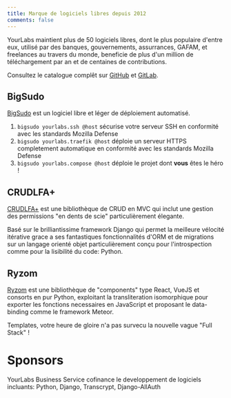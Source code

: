 ```yaml
---
title: Marque de logiciels libres depuis 2012
comments: false
---
```


YourLabs maintient plus de 50 logiciels libres, dont le plus populaire d'entre
eux, utilisé par des banques, gouvernements, assurrances, GAFAM, et freelances
au travers du monde, beneficie de plus d'un million de téléchargement par an et
de centaines de contributions.

Consultez le catalogue complêt sur [GitHub](https://github.com/yourlabs) et
[GitLab](https://yourlabs.io/oss).

## BigSudo

[BigSudo](https://yourlabs.io/oss/bigsudo) est un logiciel libre et léger de déploiement automatisé.

1. `bigsudo yourlabs.ssh @host` sécurise votre serveur SSH en conformité avec les standards Mozilla Defense
2. `bigsudo yourlabs.traefik @host` déploie un serveur HTTPS completement automatique en conformité avec les standards Mozilla Defense
3. `bigsudo yourlabs.compose @host` déploie le projet dont **vous** êtes le héro !

## CRUDLFA+

[CRUDLFA+](https://yourlabs.io/oss/crudlfap) est une bibliothèque de CRUD en
MVC qui inclut une gestion des permissions "en dents de scie" particulièrement
élegante.

Basé sur le brilliantissime framework Django qui permet la meilleure vélocité
itérative grace a ses fantastiques fonctionnalités d'ORM et de migrations sur
un langage orienté objet particulièrement conçu pour l'introspection comme pour
la lisibilité du code: Python.

## Ryzom

[Ryzom](https://yourlabs.io/oss/ryzom) est une bibliothèque de "components"
type React, VueJS et consorts en pur Python, exploitant la transliteration
isomorphique pour exporter les fonctions necessaires en JavaScript et proposant
le data-binding comme le framework Meteor.

Templates, votre heure de gloire n'a pas survecu la nouvelle vague "Full Stack"
!

# Sponsors

YourLabs Business Service cofinance le developpement de logiciels incluants:
Python, Django, Transcrypt, Django-AllAuth
